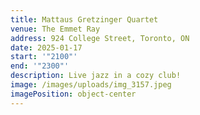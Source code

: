 ```yaml
---
title: Mattaus Gretzinger Quartet
venue: The Emmet Ray
address: 924 College Street, Toronto, ON
date: 2025-01-17
start: '"2100"'
end: '"2300"'
description: L﻿ive jazz in a cozy club!
image: /images/uploads/img_3157.jpeg
imagePosition: object-center
---
```

